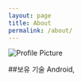 ```yaml
---
layout: page
title: About
permalink: /about/
---
```



<img src="{{ site.baseurl }}/assets/profile-sj.jpg" title="Profile Picture" class="profile">

##보유 기술
Android, 
